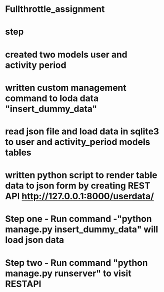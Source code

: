 # Fullthrottle_assignment
# step
# created two models user and activity period
# written custom management command to loda data "insert_dummy_data"
# read json file and load data in sqlite3 to user and activity_period models tables
# written python script to render table data to json form by creating REST API http://127.0.0.1:8000/userdata/

# Step one - Run command -"python manage.py insert_dummy_data" will load json data
# Step two - Run command "python manage.py runserver" to visit RESTAPI
